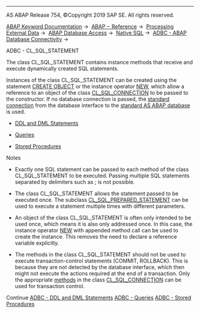   

* * *

AS ABAP Release 754, ©Copyright 2019 SAP SE. All rights reserved.

[ABAP Keyword Documentation](javascript:call_link\('abenabap.htm'\)) →  [ABAP − Reference](javascript:call_link\('abenabap_reference.htm'\)) →  [Processing External Data](javascript:call_link\('abenabap_language_external_data.htm'\)) →  [ABAP Database Access](javascript:call_link\('abenabap_sql.htm'\)) →  [Native SQL](javascript:call_link\('abennative_sql.htm'\)) →  [ADBC - ABAP Database Connectivity](javascript:call_link\('abenadbc.htm'\)) → 

ADBC - CL\_SQL\_STATEMENT

The class CL\_SQL\_STATEMENT contains instance methods that receive and execute dynamically created SQL statements.

Instances of the class CL\_SQL\_STATEMENT can be created using the statement [CREATE OBJECT](javascript:call_link\('abapcreate_object.htm'\)) or the instance operator [NEW](javascript:call_link\('abenconstructor_expression_new.htm'\)), which allow a reference to an object of the class [CL\_SQL\_CONNECTION](javascript:call_link\('abencl_sql_connection.htm'\)) to be passed to the constructor. If no database connection is passed, the [standard connection](javascript:call_link\('abenstandard_db_connection_glosry.htm'\) "Glossary Entry") from the database interface to the [standard AS ABAP database](javascript:call_link\('abenstandard_db_glosry.htm'\) "Glossary Entry") is used.

-   [DDL and DML Statements](javascript:call_link\('abenadbc_ddl_dml.htm'\))

-   [Queries](javascript:call_link\('abenadbc_query.htm'\))

-   [Stored Procedures](javascript:call_link\('abenadbc_procedure.htm'\))

Notes

-   Exactly one SQL statement can be passed to each method of the class CL\_SQL\_STATEMENT to be executed. Passing multiple SQL statements separated by delimiters such as ; is not possible.

-   The class CL\_SQL\_STATEMENT allows the statement passed to be executed once. The subclass [CL\_SQL\_PREPARED\_STATEMENT](javascript:call_link\('abencl_sql_prepared_statement.htm'\)) can be used to execute a statement multiple times with different parameters.

-   An object of the class CL\_SQL\_STATEMENT is often only intended to be used once, which means it is also only addressed once. In this case, the instance operator [NEW](javascript:call_link\('abenconstructor_expression_new.htm'\)) with appended method call can be used to create the instance. This removes the need to declare a reference variable explicitly.

-   The methods in the class CL\_SQL\_STATEMENT should not be used to execute transaction-control statements (COMMIT, ROLLBACK). This is because they are not detected by the database interface, which then might not execute the actions required at the end of a transaction. Only the appropriate [methods](javascript:call_link\('abenadbc_transaction.htm'\)) in the class [CL\_SQL\_CONNECTION](javascript:call_link\('abencl_sql_connection.htm'\)) can be used for transaction control.

Continue
[ADBC - DDL and DML Statements](javascript:call_link\('abenadbc_ddl_dml.htm'\))
[ADBC - Queries](javascript:call_link\('abenadbc_query.htm'\))
[ADBC - Stored Procedures](javascript:call_link\('abenadbc_procedure.htm'\))